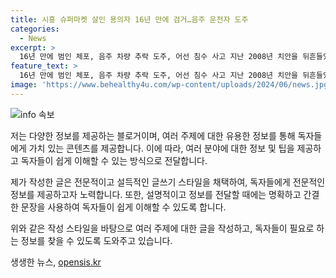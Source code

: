 ```yaml
---
title: 시흥 슈퍼마켓 살인 용의자 16년 만에 검거…음주 운전자 도주
categories:
  - News
excerpt: >
  16년 만에 범인 체포, 음주 차량 추락 도주, 어선 침수 사고 지난 2008년 치안을 뒤흔들었던 살인 용의자가 16년 만에 체포되고, 음주 차량이 고가교에서 추락한 뒤 운전자가 도주, 어선이 해상에서 침수되는 사건이 연이어 발생했습니다. 용의자의 오랜 추격 끝에 체포, 음주 운전과 함께 범인의 도주, 어선 선원의 대피까지 이번 사건은 사람들의 이목을 끄는 소식입니다.
feature_text: >
  16년 만에 범인 체포, 음주 차량 추락 도주, 어선 침수 사고 지난 2008년 치안을 뒤흔들었던 살인 용의자가 16년 만에 체포되고, 음주 차량이 고가교에서 추락한 뒤 운전자가 도주, 어선이 해상에서 침수되는 사건이 연이어 발생했습니다. 용의자의 오랜 추격 끝에 체포, 음주 운전과 함께 범인의 도주, 어선 선원의 대피까지 이번 사건은 사람들의 이목을 끄는 소식입니다.
image: 'https://www.behealthy4u.com/wp-content/uploads/2024/06/news.jpg'
---
```


<p><img src="https://www.behealthy4u.com/wp-content/uploads/2024/06/news.jpg" alt="info 속보" /></p>

<p>저는 다양한 정보를 제공하는 블로거이며, 여러 주제에 대한 유용한 정보를 통해 독자들에게 가치 있는 콘텐츠를 제공합니다. 이에 따라, 여러 분야에 대한 정보 및 팁을 제공하고 독자들이 쉽게 이해할 수 있는 방식으로 전달합니다.</p>

<p>제가 작성한 글은 전문적이고 설득적인 글쓰기 스타일을 채택하여, 독자들에게 전문적인 정보를 제공하고자 노력합니다. 또한, 설명적이고 정보를 전달할 때에는 명확하고 간결한 문장을 사용하여 독자들이 쉽게 이해할 수 있도록 합니다.</p>

<p>위와 같은 작성 스타일을 바탕으로 여러 주제에 대한 글을 작성하고, 독자들이 필요로 하는 정보를 찾을 수 있도록 도와주고 있습니다.</p>
생생한 뉴스, <a href="https://opensis.kr" rel="dofollow">opensis.kr</a>


